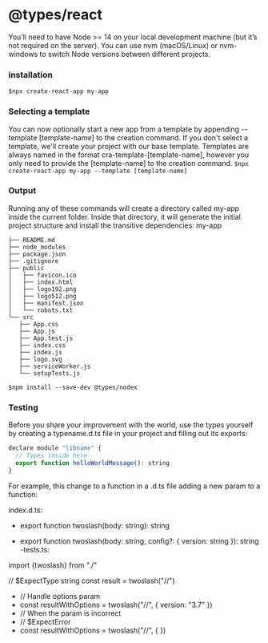 # @types/react
You’ll need to have Node >= 14 on your local development machine (but it’s not required on the server). You can use nvm (macOS/Linux) or nvm-windows to switch Node versions between different projects.
### installation
`$npx create-react-app my-app`
### Selecting a template
You can now optionally start a new app from a template by appending --template [template-name] to the creation command.
If you don't select a template, we'll create your project with our base template.
Templates are always named in the format cra-template-[template-name], however you only need to provide the [template-name] to the creation command.
`$npx create-react-app my-app --template [template-name]`

### Output
Running any of these commands will create a directory called my-app inside the current folder. Inside that directory, it will generate the initial project structure and install the transitive dependencies:
my-app
```
├── README.md
├── node_modules
├── package.json
├── .gitignore
├── public
│   ├── favicon.ico
│   ├── index.html
│   ├── logo192.png
│   ├── logo512.png
│   ├── manifest.json
│   └── robots.txt
└── src
   ├── App.css
   ├── App.js
   ├── App.test.js
   ├── index.css
   ├── index.js
   ├── logo.svg
   ├── serviceWorker.js
   └── setupTests.js
```
   `$npm install --save-dev @types/nodex`

### Testing
Before you share your improvement with the world, use the types yourself by creating a typename.d.ts file in your project and filling out its exports:
```javascript
declare module "libname" {
  // Types inside here
  export function helloWorldMessage(): string
}

```

For example, this change to a function in a .d.ts file adding a new param to a function:

index.d.ts:

- export function twoslash(body: string): string
+ export function twoslash(body: string, config?: { version: string }): string
<my-package>-tests.ts:

import {twoslash} from "./"

// $ExpectType string
const result = twoslash("//")

+ // Handle options param
+ const resultWithOptions = twoslash("//", { version: "3.7" })
+ // When the param is incorrect
+ // $ExpectError
+ const resultWithOptions = twoslash("//", {  })
